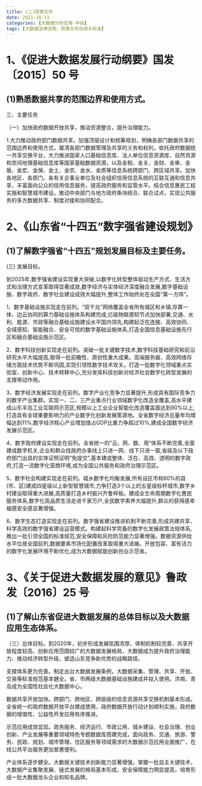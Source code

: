 ```yaml
---
title: (二)政策文件
date: 2021-10-11
categories: [大数据分析应用-中级]
tags: [大数据法律法规、政策文件及相关标准]
---
```


# 1、《促进大数据发展行动纲要》国发〔2015〕50 号 
## (1)熟悉数据共享的范围边界和使用方式。 

三、主要任务

（一）加快政府数据开放共享，推动资源整合，提升治理能力。

1.大力推动政府部门数据共享。加强顶层设计和统筹规划，明确各部门数据共享的范围边界和使用方式，厘清各部门数据管理及共享的义务和权利，依托政府数据统一共享交换平台，大力推进国家人口基础信息库、法人单位信息资源库、自然资源和空间地理基础信息库等国家基础数据资源，以及金税、金关、金财、金审、金盾、金宏、金保、金土、金农、金水、金质等信息系统跨部门、跨区域共享。加快各地区、各部门、各有关企事业单位及社会组织信用信息系统的互联互通和信息共享，丰富面向公众的信用信息服务，提高政府服务和监管水平。结合信息惠民工程实施和智慧城市建设，推动中央部门与地方政府条块结合、联合试点，实现公共服务的多方数据共享、制度对接和协同配合。

# 2、《山东省“十四五”数字强省建设规划》 
## (1)了解数字强省“十四五”规划发展目标及主要任务。 

(三) 发展目标。

到2025年,数字强省建设实现重大突破,以数字化转型整体驱动生产方式、生活方式和治理方式变革取得显著成效,数字经济与实体经济深度融合发展,数字基础设施、数字政府、数字社会建设成效大幅提升,整体工作始终处在全国“第一方阵”。

1、数字基础设施实现走在前列。“双千兆”网络覆盖全省所有城区和乡镇,存算一体、边云协同的算力基础设施体系构建完成,亿级物联感知节点加快部署,交通、水利、能源、市政等融合基础设施建设水平国内领先,构建起泛在连接、高效协同、全域感知、智能融合、安全可信的数字基础设施体系,打造全国信息基础设施先行区和融合基础设施示范区。

2、数字科技创新实现走在前列。突破一批关键数字技术,数字科技基础研究和前沿研究水平大幅提高,取得一批前瞻性、原创性重大成果。高端服务器、高效网络存储方面技术优势不断巩固,实现引领性数字技术攻关。打造一批数字化领域重点实验室、创新中心、技术转移中心,充分发挥科技创新对经济社会数字化转型发展的支撑带动作用。

3、数字经济发展实现走在前列。数字产业化竞争力显著提升,形成具有国际竞争力的数字产业集群。实现一、二、三产业重点行业领域数字化改造全覆盖,高水平建成山东半岛工业互联网示范区,规模以上工业企业智能化改造覆盖面达到90%以上,打造具有全球重要影响力的产业数字化创新发展策源地。全省数字经济总量年均增幅达到11%,数字经济核心产业增加值占GDP比重力争超过10%,建成全国数字经济发展示范区。

4、数字政府建设实现走在前列。全省统一的“云、网、数、用”体系不断完善,全面建成数字机关,企业和群众找政府办事线上只进一网、线下只进一窗,省级及以下政府部门出具的实体证照证明“免提交”,基本建成整体、泛在、高效、透明的数字政府,打造一流数字化营商环境,成为全国公共服务和政府治理示范区。

5、数字社会构建实现走在前列。城乡数字化均衡发展,所有设区市和60%的县(市、区)建成四星级以上新型智慧城市,力争打造3个以上的五星级标杆城市,数字乡村建设取得重大进展,高质量打造乡村振兴齐鲁样板。建成全生命周期数字化惠民服务体系,数字化高品质生活走进千家万户,全民数字素养大幅提升,群众的获得感幸福感安全感显著增强。

6、数字生态打造实现走在前列。数字强省建设推进机制不断完善,形成共建共享、科学高效的数字强省建设运营模式。构建起科学完备的数字化发展政策法规体系,推出一批引领全国的标准规范,安全保障和风险防范能力显著增强。数据资源供给水平位居全国前列,数据要素市场化配置改革取得重大进展。开放包容、富有活力的数字化发展环境不断优化,成为大数据赋能创新创业示范省。

# 3、《关于促进大数据发展的意见》鲁政发〔2016〕25 号 
## (1)了解山东省促进大数据发展的总体目标以及大数据应用生态体系。

（三）总体目标。到2020年，初步形成发展氛围浓厚、体制机制较完善、共享开放程度较高、创新应用范围较广的大数据发展格局，大数据成为提升政府治理能力、推动经济转型升级、塑造山东竞争新优势的战略路径。

支撑体系更为完善。制定出台大数据发展条例，大数据采集、管理、共享、开放、交易等标准规范基本健全。省、市两级大数据基础设施建成并投入使用。济南、青岛成为全国性社会化大数据中心。

数据共享开放加快。跨部门、跨地区、跨层级的信息资源共享交换机制基本形成。全省统一的政府数据开放平台建成使用，政府数据开放行动计划顺利实施，政府数据的增值性、公益性开发应用有序推进。

示范应用成效显现。政务服务、经济运行、市政公用、城乡建设、社会治理、创业创新、产业发展等重要领域特色专题数据库搭建完成，面向政务、交通、旅游、警务、民政、规划、城市管理、住区服务等领域需求的大数据示范应用全面推广，在线公共平台服务更加普惠便利。

产业体系逐步健全。大数据关键技术创新能力显著增强，掌握一批自主关键技术，大数据产业集聚发展、链式发展的格局基本形成，安全保障能力明显提高，培育形成一批大数据龙头企业和知名品牌。